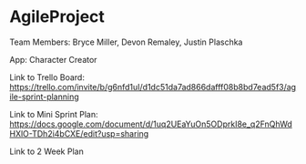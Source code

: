 # AgileProject

Team Members: Bryce Miller, Devon Remaley, Justin Plaschka

App: Character Creator

Link to Trello Board: https://trello.com/invite/b/g6nfd1uI/d1dc51da7ad866dafff08b8bd7ead5f3/agile-sprint-planning

Link to Mini Sprint Plan: https://docs.google.com/document/d/1uq2UEaYuOn5ODprkI8e_q2FnQhWdHXlO-TDh2i4bCXE/edit?usp=sharing

Link to 2 Week Plan

